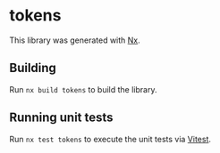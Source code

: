 # tokens

This library was generated with [Nx](https://nx.dev).

## Building

Run `nx build tokens` to build the library.

## Running unit tests

Run `nx test tokens` to execute the unit tests via [Vitest](https://vitest.dev/).
